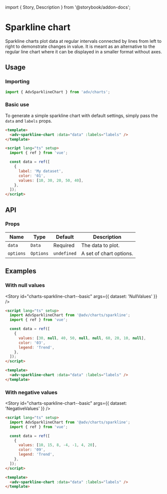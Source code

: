 import { Story, Description } from '@storybook/addon-docs';

# Sparkline chart

Sparkline charts plot data at regular intervals connected by lines from left to right to demonstrate changes in value.
It is meant as an alternative to the regular line chart where it can be displayed in a smaller format without axes.

<Story id="charts-sparkline-chart--basic" />

## Usage

### Importing

```ts
import { AdvSparklineChart } from 'adv/charts';
```

### Basic use

To generate a simple sparkline chart with default settings, simply pass the `data` and `labels` props.

```html
<template>
  <adv-sparkline-chart :data="data" :labels="labels" />
</template>

<script lang="ts" setup>
  import { ref } from 'vue';

  const data = ref([
    {
      label: 'My dataset',
      color: '01',
      values: [10, 30, 20, 50, 40],
    },
  ]);
</script>
```

## API

### Props

| Name      | Type                                            | Default     | Description                                                               |
| --------- | ----------------------------------------------- | ----------- | ------------------------------------------------------------------------- |
| `data`    | `Data`                                          | Required    | The data to plot.                                                         |
| `options` | `Options`                                       | `undefined` | A set of chart options.                                                   |

## Examples

### With null values

<Story
    id="charts-sparkline-chart--basic"
    args={{ dataset: 'NullValues' }}
/>

```html
<script lang="ts" setup>
  import AdvSparklineChart from '@adv/charts/sparkline';
  import { ref } from 'vue';

  const data = ref([
    {
      values: [30, null, 40, 50, null, null, 60, 20, 10, null],
      color: '03',
      legend: 'Trend',
    },
  ]);
</script>

<template>
  <adv-sparkline-chart :data="data" :labels="labels" />
</template>
```

### With negative values

<Story
    id="charts-sparkline-chart--basic"
    args={{ dataset: 'NegativeValues' }}
/>

```html
<script lang="ts" setup>
  import AdvSparklineChart from '@adv/charts/sparkline';
  import { ref } from 'vue';

  const data = ref([
    {
      values: [10, 15, 8, -4, -1, 4, 20],
      color: '09',
      legend: 'Trend',
    },
  ]);
</script>

<template>
  <adv-sparkline-chart :data="data" :labels="labels" />
</template>
```
